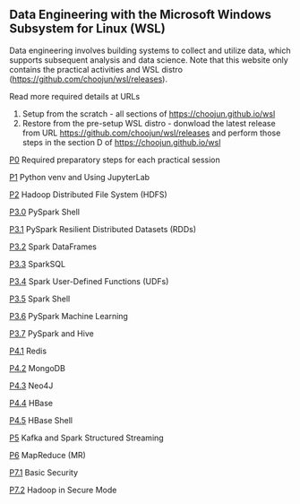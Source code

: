 ## Data Engineering with the Microsoft Windows Subsystem for Linux (WSL)

Data engineering involves building systems to collect and utilize data, which supports subsequent analysis and data science. Note that this website only contains the practical activities and WSL distro (https://github.com/choojun/wsl/releases). 

Read more required details at URLs
  1. Setup from the scratch - all sections of https://choojun.github.io/wsl
  2. Restore from the pre-setup WSL distro - donwload the latest release from URL https://github.com/choojun/wsl/releases and perform those steps in the section D of https://choojun.github.io/wsl

[P0](https://github.com/choojun/wsl/blob/main/P0.md) Required preparatory steps for each practical session

[P1](https://github.com/choojun/wsl/blob/main/P1.md) Python venv and Using JupyterLab

[P2](https://github.com/choojun/wsl/blob/main/P2.md) Hadoop Distributed File System (HDFS)

[P3.0](https://github.com/choojun/wsl/blob/main/P3.0.md) PySpark Shell

[P3.1](https://github.com/choojun/wsl/blob/main/P3.1.md) PySpark Resilient Distributed Datasets (RDDs)

[P3.2](https://github.com/choojun/wsl/blob/main/P3.2.md) Spark DataFrames

[P3.3](https://github.com/choojun/wsl/blob/main/P3.3.md) SparkSQL

[P3.4](https://github.com/choojun/wsl/blob/main/P3.4.md) Spark User-Defined Functions (UDFs)

[P3.5](https://github.com/choojun/wsl/blob/main/P3.5.md) Spark Shell

[P3.6](https://github.com/choojun/wsl/blob/main/P3.6.md) PySpark Machine Learning

[P3.7](https://github.com/choojun/wsl/blob/main/P3.7.md) PySpark and Hive

[P4.1](https://github.com/choojun/wsl/blob/main/P4.1.md) Redis

[P4.2](https://github.com/choojun/wsl/blob/main/P4.2.md) MongoDB

[P4.3](https://github.com/choojun/wsl/blob/main/P4.3.md) Neo4J

[P4.4](https://github.com/choojun/wsl/blob/main/P4.4.md) HBase

[P4.5](https://github.com/choojun/wsl/blob/main/P4.5.md) HBase Shell

[P5](https://github.com/choojun/wsl/blob/main/P5.md) Kafka and Spark Structured Streaming

[P6](https://github.com/choojun/wsl/blob/main/P6.md) MapReduce (MR)

[P7.1](https://github.com/choojun/wsl/blob/main/P7.1.md) Basic Security

[P7.2](https://github.com/choojun/wsl/blob/main/P7.2.md) Hadoop in Secure Mode
